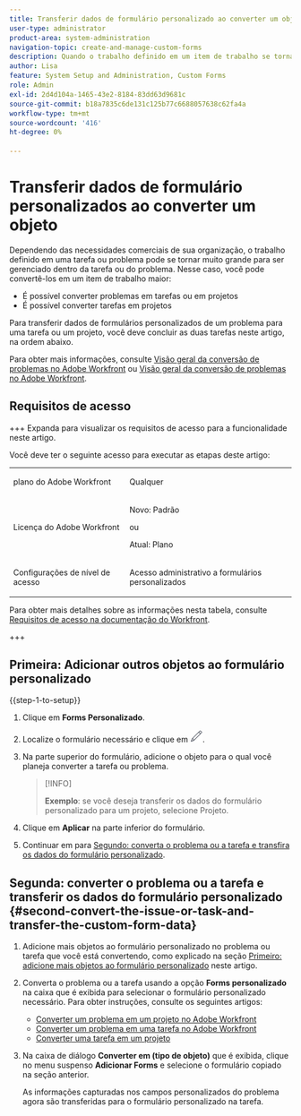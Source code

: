 ```yaml
---
title: Transferir dados de formulário personalizado ao converter um objeto
user-type: administrator
product-area: system-administration
navigation-topic: create-and-manage-custom-forms
description: Quando o trabalho definido em um item de trabalho se torna muito grande, você pode convertê-lo em um item de trabalho maior.
author: Lisa
feature: System Setup and Administration, Custom Forms
role: Admin
exl-id: 2d4d104a-1465-43e2-8184-83dd63d9681c
source-git-commit: b18a7835c6de131c125b77c6688057638c62fa4a
workflow-type: tm+mt
source-wordcount: '416'
ht-degree: 0%

---
```


# Transferir dados de formulário personalizados ao converter um objeto

Dependendo das necessidades comerciais de sua organização, o trabalho definido em uma tarefa ou problema pode se tornar muito grande para ser gerenciado dentro da tarefa ou do problema. Nesse caso, você pode convertê-los em um item de trabalho maior:

* É possível converter problemas em tarefas ou em projetos
* É possível converter tarefas em projetos

Para transferir dados de formulários personalizados de um problema para uma tarefa ou um projeto, você deve concluir as duas tarefas neste artigo, na ordem abaixo.

Para obter mais informações, consulte [Visão geral da conversão de problemas no Adobe Workfront](../../../manage-work/issues/convert-issues/convert-issues.md) ou [Visão geral da conversão de problemas no Adobe Workfront](../../../manage-work/issues/convert-issues/convert-issues.md).

## Requisitos de acesso

+++ Expanda para visualizar os requisitos de acesso para a funcionalidade neste artigo.

Você deve ter o seguinte acesso para executar as etapas deste artigo:

<table style="table-layout:auto"> 
 <col> 
 <col> 
 <tbody> 
  <tr data-mc-conditions=""> 
   <td role="rowheader"> <p>plano do Adobe Workfront</p> </td> 
   <td>Qualquer</td> 
  </tr> 
  <tr> 
   <td role="rowheader">Licença do Adobe Workfront</td> 
   <td>
   <p>Novo: Padrão</p>
   <p>ou</p>
   <p>Atual: Plano</p></td> 
  </tr> 
  <tr data-mc-conditions=""> 
   <td role="rowheader">Configurações de nível de acesso</td> 
   <td> <p>Acesso administrativo a formulários personalizados</p> </td> 
  </tr> 
 </tbody> 
</table>

Para obter mais detalhes sobre as informações nesta tabela, consulte [Requisitos de acesso na documentação do Workfront](/help/quicksilver/administration-and-setup/add-users/access-levels-and-object-permissions/access-level-requirements-in-documentation.md).

+++

## Primeira: Adicionar outros objetos ao formulário personalizado

{{step-1-to-setup}}

1. Clique em **Forms Personalizado**.
1. Localize o formulário necessário e clique em ![Ícone Editar](assets/edit-icon.png).
1. Na parte superior do formulário, adicione o objeto para o qual você planeja converter a tarefa ou problema.

   >[!INFO]
   >
   >**Exemplo**: se você deseja transferir os dados do formulário personalizado para um projeto, selecione Projeto.

1. Clique em **Aplicar** na parte inferior do formulário.

1. Continuar em para [Segundo: converta o problema ou a tarefa e transfira os dados do formulário personalizado](#second-convert-the-issue-or-task-and-transfer-the-custom-form-data).

## Segunda: converter o problema ou a tarefa e transferir os dados do formulário personalizado {#second-convert-the-issue-or-task-and-transfer-the-custom-form-data}

1. Adicione mais objetos ao formulário personalizado no problema ou tarefa que você está convertendo, como explicado na seção [Primeiro: adicione mais objetos ao formulário personalizado](#first-add-additonal-objects-to-the-custom-form) neste artigo.
1. Converta o problema ou a tarefa usando a opção **Forms personalizado** na caixa que é exibida para selecionar o formulário personalizado necessário. Para obter instruções, consulte os seguintes artigos:

   * [Converter um problema em um projeto no Adobe Workfront](../../../manage-work/issues/convert-issues/convert-issue-to-project.md)
   * [Converter um problema em uma tarefa no Adobe Workfront](../../../manage-work/issues/convert-issues/convert-issue-to-task.md)
   * [Converter uma tarefa em um projeto](../../../manage-work/tasks/manage-tasks/convert-task-to-project.md)

1. Na caixa de diálogo **Converter em (tipo de objeto)** que é exibida, clique no menu suspenso **Adicionar Forms** e selecione o formulário copiado na seção anterior.

   As informações capturadas nos campos personalizados do problema agora são transferidas para o formulário personalizado na tarefa.


<!--
## First: Copy the custom form {#first-copy-the-custom-form}

First you need to make sure that you retain any custom form data on a task or issue you want to convert. Because the custom form data must be an exact match on the converted item, it is best practice to duplicate the form so that you can attach it to the new object.

>[!TIP]
>
>Another way to retain custom form data in this situation is to add the larger object type to the custom form. For instructions, see [Create a custom form](/help/quicksilver/administration-and-setup/customize-workfront/create-manage-custom-forms/form-designer/design-a-form/design-a-form.md).

1. Click the **Main Menu** icon ![Main menu icon](assets/main-menu-icon.png) in the upper-right corner of Adobe Workfront, then click **Setup** ![Gear settings icon](assets/gear-icon-settings.png).

1. Click **Custom Forms**.
1. Select the task- or issue-type custom form, then click **Copy**.
1. In the **Custom Form** dialog box, specify a name for the new form.  

1. From the **Form Type** drop-down menu, select the type of object you want to create the new custom form for

   **Example:** If you want to transfer the custom form data to a project, select Project.

1. Click **Copy Form**.

   This copied custom form can now be attached to a task or project.

1. Continue on to [Second: Convert the issue or task and transfer the custom form data](#second-convert-the-issue-or-task-and-transfer-the-custom-form-data).
-->
